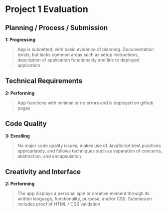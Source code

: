 # Project 1 Evaluation

## Planning / Process / Submission
**1: Progressing**
>App is submitted, with basic evidence of planning. Documentation exists, but lacks common areas such as setup instructions, description of application functionality and link to deployed application

## Technical Requirements
**2: Performing**
>App functions with minimal or no errors and is deployed on github pages

## Code Quality
**3: Excelling**
>No major code quality issues, makes use of JavaScript best practices appropriately, and follows techniques such as separation of concerns, abstraction, and encapsulation

## Creativity and Interface
**2: Performing**
>The app displays a personal spin or creative element through its written language, functionality, purpose, and/or CSS. Submission includes proof of HTML / CSS validation
